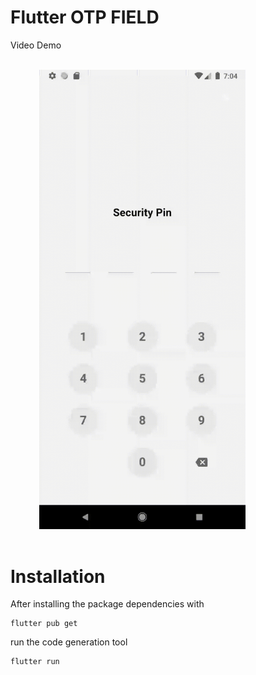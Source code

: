 # Flutter OTP FIELD

Video Demo

<br />
<div>
  &emsp;&emsp;&emsp;
  <img src="https://github.com/RadityaRevanto/otp-field/blob/develop/assets/video_demo.gif" width="330">
</div>
<br />

# Installation


After installing the package dependencies with

```
flutter pub get
```

run the code generation tool

```
flutter run 
```
